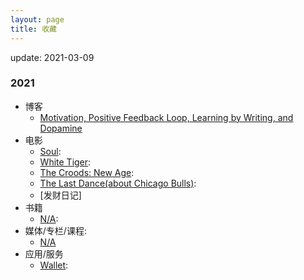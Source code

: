 ```yaml
---
layout: page
title: 收藏
---
```


update: 2021-03-09


### 2021

+ 博客
  - [Motivation, Positive Feedback Loop, Learning by Writing, and Dopamine](https://chuanwang.substack.com/p/motivation-positive-feedback-loop)
+ 电影
  - [Soul](): 
  - [White Tiger](): 
  - [The Croods: New Age](): 
  - [The Last Dance(about Chicago Bulls)](): 
  - [发财日记]
+ 书籍
  - [N/A](): 
+ 媒体/专栏/课程:
  - [N/A]()
+ 应用/服务
  - [Wallet](https://play.google.com/store/apps/details?id=com.droid4you.application.wallet):
<br />
<br />
